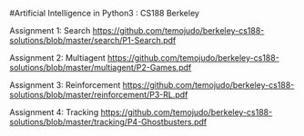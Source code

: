 #Artificial Intelligence in Python3 : CS188 Berkeley

Assignment 1: Search https://github.com/temojudo/berkeley-cs188-solutions/blob/master/search/P1-Search.pdf

Assignment 2: Multiagent https://github.com/temojudo/berkeley-cs188-solutions/blob/master/multiagent/P2-Games.pdf

Assignment 3: Reinforcement https://github.com/temojudo/berkeley-cs188-solutions/blob/master/reinforcement/P3-RL.pdf

Assignment 4: Tracking https://github.com/temojudo/berkeley-cs188-solutions/blob/master/tracking/P4-Ghostbusters.pdf
